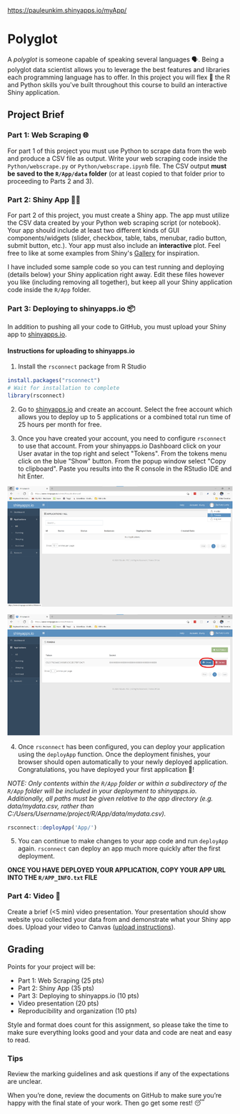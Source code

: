 https://pauleunkim.shinyapps.io/myApp/

# Polyglot

A _polyglot_ is someone capable of speaking several languages 🗣. Being a polyglot data scientist allows you to leverage the best features and libraries each programming language has to offer. In this project you will flex 💪 the R and Python skills you've built throughout this course to build an interactive Shiny application.

## Project Brief

### Part 1: Web Scraping 🌐

For part 1 of this project you must use Python to scrape data from the web and produce a CSV file as output. Write your web scraping code inside the `Python/webscrape.py` or `Python/webscrape.ipynb` file. The CSV output **must be saved to the `R/App/data` folder** (or at least copied to that folder prior to proceeding to Parts 2 and 3).

### Part 2: Shiny App 👩‍💻

For part 2 of this project, you must create a Shiny app. The app must utilize the CSV data created by your Python web scraping script (or notebook). Your app should include at least two different kinds of GUI components/widgets (slider, checkbox, table, tabs, menubar, radio button, submit button, etc.). Your app must also include an **interactive** plot. Feel free to like at some examples from Shiny's [Gallery](https://shiny.rstudio.com/gallery/) for inspiration.

I have included some sample code so you can test running and deploying (details below) your Shiny application right away. Edit these files however you like (including removing all together), but keep all your Shiny application code inside the `R/App` folder.

### Part 3: Deploying to shinyapps.io 📦

In addition to pushing all your code to GitHub, you must upload your Shiny app to [shinyapps.io](https://www.shinyapps.io/).

#### Instructions for uploading to shinyapps.io

1. Install the `rsconnect` package from R Studio

```r
install.packages("rsconnect")
# Wait for installation to complete
library(rsconnect)
```

2. Go to [shinyapps.io](https://www.shinyapps.io/) and create an account. Select the free account which allows you to deploy up to 5 applications or a combined total run time of 25 hours per month for free.

3. Once you have created your account, you need to configure `rsconnect` to use that account. From your shinyapps.io Dashboard click on your User avatar in the top right and select "Tokens". From the tokens menu click on the blue "Show" button. From the popup window select "Copy to clipboard". Paste you results into the R console in the RStudio IDE and hit Enter.

![](images/shinyappsio_tokens.png)

![](images/shinyappsio_show.png)

4. Once `rsconnect` has been configured, you can deploy your application using the `deployApp` function. Once the deployment finishes, your browser should open automatically to your newly deployed application. Congratulations, you have deployed your first application 🥳!

_NOTE: Only contents within the `R/App` folder or within a subdirectory of the `R/App` folder will be included in your deployment to shinyapps.io. Additionally, all paths must be given relative to the app directory (e.g. data/mydata.csv, rather than C:/Users/Username/project/R/App/data/mydata.csv)._

```r
rsconnect::deployApp('App/')
```

5. You can continue to make changes to your app code and run `deployApp` again. `rsconnect` can deploy an app much more quickly after the first deployment.

**ONCE YOU HAVE DEPLOYED YOUR APPLICATION, COPY YOUR APP URL INTO THE `R/APP_INFO.txt` FILE**

### Part 4: Video 🎥

Create a brief (<5 min) video presentation. Your presentation should show website you collected your data from and demonstrate what your Shiny app does. Upload your video to Canvas ([upload instructions](https://community.canvaslms.com/t5/Student-Guide/How-do-I-submit-a-media-file-as-an-assignment-submission/ta-p/279)).

## Grading

Points for your project will be:

- Part 1: Web Scraping (25 pts)
- Part 2: Shiny App (35 pts)
- Part 3: Deploying to shinyapps.io (10 pts)
- Video presentation (20 pts)
- Reproducibility and organization (10 pts)

Style and format does count for this assignment, so please take the time to make sure everything looks good and your data and code are neat and easy to read.

### Tips

Review the marking guidelines and ask questions if any of the expectations are unclear.

When you’re done, review the documents on GitHub to make sure you’re happy with the final state of your work. Then go get some rest! 😴
